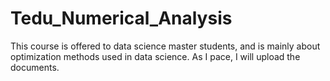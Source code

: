 # Tedu_Numerical_Analysis
This course is offered to data science master students, and is mainly about optimization methods used in data science. As I pace, I will upload the documents. 
